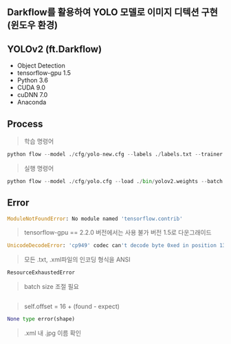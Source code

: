 ## Darkflow를 활용하여 YOLO 모델로 이미지 디텍션 구현(윈도우 환경)



## YOLOv2 (ft.Darkflow)

- Object Detection
- tensorflow-gpu 1.5
- Python 3.6
- CUDA 9.0
- cuDNN 7.0
- Anaconda



## Process

> 학습 명령어

```python
python flow --model ./cfg/yolo-new.cfg --labels ./labels.txt --trainer adam --dataset ./data/datasets/airpot/ --annotation ./data/annotations/airpot/ --train --summary ./logs --batch 1 --epoch 100 --save 50 --keep 5 --lr 1e-04 --gpu 0.4
```



> 실행 명령어

```python
python flow --model ./cfg/yolo.cfg --load ./bin/yolov2.weights --batch 5 --gpu 0.4 --imgdir ./data/datasets/
```





## Error

```python
ModuleNotFoundError: No module named 'tensorflow.contrib'
```

>  tensorflow-gpu == 2.2.0 버전에서는 사용 불가 버전 1.5로 다운그래이드



```python
UnicodeDecodeError: 'cp949' codec can't decode byte 0xed in position 132: illegal multibyte sequence
```

> 모든 .txt, .xml파일의 인코딩 형식을 ANSI



```python
ResourceExhaustedError
```

> batch size 조절 필요



```python

```

> self.offset = 16 + (found - expect)



```python
None type error(shape)
```

>  .xml 내 .jpg 이름 확인